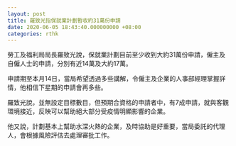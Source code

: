 ```yaml
---
layout: post
title: 羅致光指保就業計劃暫收約31萬份申請
date: 2020-06-05 18:43:40.000000000 +08:00
categories: rthk
---
```


勞工及福利局局長羅致光說，保就業計劃目前至少收到大約31萬份申請，僱主及自僱人士的申請，分別有近14萬及大約17萬。

申請期至本月14日，當局希望透過多些講解，令僱主及企業的人事部經理掌握詳情，他相信下星期的申請會再多些。

羅致光說，並無設定目標數目，但預期合資格的申請者中，有7成申請，就與客觀環境接近，反映可以幫助絕大部分受疫情明顯影響的企業。

他又說，計劃基本上幫助水深火熱的企業，及時協助是好重要，當局委託的代理人，會根據風險評估去處理審批工作。
